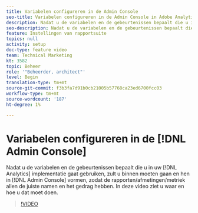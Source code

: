 ```yaml
---
title: Variabelen configureren in de Admin Console
seo-title: Variabelen configureren in de Admin Console in Adobe Analytics
description: Nadat u de variabelen en de gebeurtenissen bepaalt die u in uw implementatie van Analytics gaat gebruiken, zult u binnen moeten gaan en hen in de Admin Console vormen, zodat de rapporten/afmetingen/metriek allen de juiste namen en het gedrag hebben. In deze video ziet u waar en hoe u dat moet doen.
seo-description: Nadat u de variabelen en de gebeurtenissen bepaalt die u in uw implementatie van Analytics gaat gebruiken, zult u binnen moeten gaan en hen in de Admin Console vormen, zodat de rapporten/afmetingen/metriek allen de juiste namen en het gedrag hebben. In deze video ziet u waar en hoe u dat moet doen. Adobe Analytics
feature: Instellingen van rapportsuite
topics: null
activity: setup
doc-type: feature video
team: Technical Marketing
kt: 3582
topic: Beheer
role: '"Beheerder, architect"'
level: Begin
translation-type: tm+mt
source-git-commit: f3b3fa7d91b0cb21005b57768ca23ed6700fcc03
workflow-type: tm+mt
source-wordcount: '187'
ht-degree: 1%

---
```



# Variabelen configureren in de [!DNL Admin Console]

Nadat u de variabelen en de gebeurtenissen bepaalt die u in uw [!DNL Analytics] implementatie gaat gebruiken, zult u binnen moeten gaan en hen in [!DNL Admin Console] vormen, zodat de rapporten/afmetingen/metriek allen de juiste namen en het gedrag hebben. In deze video ziet u waar en hoe u dat moet doen.

>[!VIDEO](https://video.tv.adobe.com/v/28755/?quality=12)
